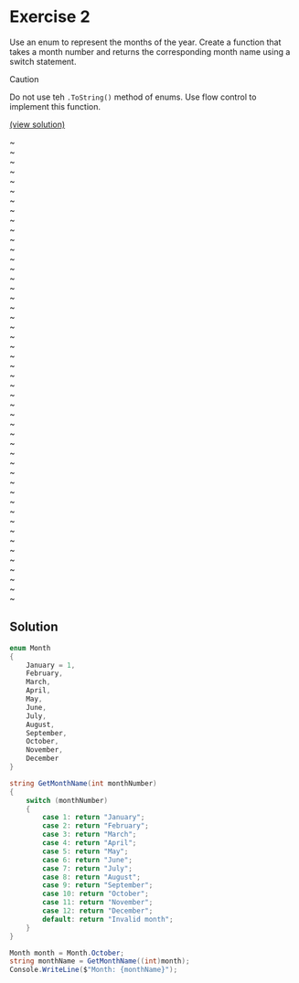 # Exercise 2

Use an enum to represent the months of the year. Create a function that takes a month number and returns the corresponding month name using a switch statement.

> [!CAUTION]
> Do not use teh `.ToString()` method of enums. Use flow control to implement this function.

[(view solution)](#solution)

~  
~  
~  
~  
~  
~  
~  
~  
~  
~  
~  
~  
~  
~  
~  
~  
~  
~  
~  
~  
~  
~  
~  
~  
~  
~  
~  
~  
~  
~  
~  
~  
~  
~  
~  
~  
~  
~  
~  
~  
~  
~  
~  
~  
~  
~  
~  
~  

## Solution

```csharp
enum Month
{
	January = 1,
	February,
	March,
	April,
	May,
	June,
	July,
	August,
	September,
	October,
	November,
	December
}

string GetMonthName(int monthNumber)
{
	switch (monthNumber)
	{
		case 1: return "January";
		case 2: return "February";
		case 3: return "March";
		case 4: return "April";
		case 5: return "May";
		case 6: return "June";
		case 7: return "July";
		case 8: return "August";
		case 9: return "September";
		case 10: return "October";
		case 11: return "November";
		case 12: return "December";
		default: return "Invalid month";
	}
}

Month month = Month.October;
string monthName = GetMonthName((int)month);
Console.WriteLine($"Month: {monthName}");
```